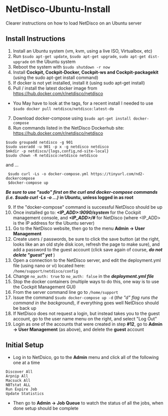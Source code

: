 # NetDisco-Ubuntu-Install
Clearer instructions on how to load NetDisco on an Ubuntu server
## Install Instructions
1. Install an Ubuntu system (vm, kvm, using a live ISO, Virtualbox, etc)
2. Run `$sudo apt-get update`, `$sudo apt-get upgrade`, `sudo apt-get dist-upgrade` on the Ubuntu system
3. Reboot the system with `$sudo shutdown -r now`
4. Install **Cockpit, Cockpit-Docker, Cockpit-ws and Cockpit-packagekit** (using the sudo apt-get install command)
5. If docker is not yet installed, install it (using sudo apt-get install)
6. Pull / install the latest docker image from https://hub.docker.com/r/netdisco/netdisco  
* You May have to look at the tags, for a recent install I needed to use `$sudo docker pull netdisco/netdisco:latest-do`
7. Download docker-compose using `$sudo apt-get install docker-compose`
8. Run commands listed in the NetDisco Dockerhub site: https://hub.docker.com/r/netdisco/netdisco
```
$sudo groupadd netdisco -g 901
$sudo useradd -u 901 -p x -g netdisco netdisco
$mkdir -p netdisco/{logs,config,nd-site-local}
$sudo chown -R netdisco:netdisco netdisco
```
and ...
```
 $sudo curl -Ls -o docker-compose.yml https://tinyurl.com/nd2-dockercompose
 $docker-compose up  
 ```
 **_Be sure to use "sudo" first on the curl and docker-compose commands (i.e. $sudo curl -Ls -o ...)_ in Ubuntu, unless logged in as root**  

9. If the "docker-compose" command is successful NetDisco should be up  
10. Once installed go to: **_<IP_ADD>:9090/system_** for the Cockpit management console, and **_<IP_ADD>/#_** for NetDisco (where <IP_ADD> is the IP address for the Ubuntu server)  
11. Go to the NetDisco website, then go to the menu **Admin -> User Management**  
12. Create users / passwords, be sure to click the save button (at the right, looks like an an old style disk icon, refresh the page to make sure), and add a password to the guest account (click save again of course, **_do not delete "guest" yet_** )  
13. Open a connection to the NetDisco server, and edit the deployment.yml file (using nano or vi) located here:  
`/home/support/netdisco/config`
14. Change `no_auth: true` to `no_auth: false` in the **_deployment.yml file_**
15. Stop the docker containers (multiple ways to do this, one way is to use the Cockpit Management GUI)
16. From the server command line go to
`/home/support`
17. Issue the command `$sudo docker-compose up -d` (_the "d" flag runs the command in the background_), if everything goes well NetDisco should be back up
18. If NetDisco does not request a login, but instead takes you to the guest account, go to the user name menu on the right, and select "Log Out"  
19. Login as one of the accounts that were created in step **#12**, go to **Admin -> User Management** (as above), and delete the **guest** account
## Initial Setup
- Log in to NetDsico, go to the **Admin** menu and click all of the following one at a time
```
Discover All
Arpnip All
Macsuck All
NBTstat ALL
Run Expire Job
Update Statistics
```
- Then go to **Admin -> Job Queue** to watch the status of all the jobs, when done setup should be complete
